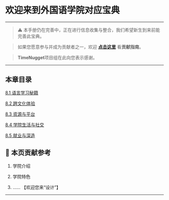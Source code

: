 # 欢迎来到外国语学院对应宝典

---

> ⚠️ 本手册仍在完善中，正在进行信息收集与整合，我们希望新生到来前能完善此宝典。  

> 如果您愿意参与并成为贡献者之一，欢迎 **[点击这里](/CONTRIBUTING.md)** 看**贡献指南**。

> **TimeNugget**项目组在此向您表示感谢。

---

## 本章目录

[8.1 语言学习秘籍](/SurvivalManual/ujn/Second/8/one.md)

[8.2 跨文化体验](/SurvivalManual/ujn/Second/8/two.md)

[8.3 资源与平台](/SurvivalManual/ujn/Second/8/three.md)

[8.4 学院生活与社交](/SurvivalManual/ujn/Second/8/four.md)

[8.5 就业与深造](/SurvivalManual/ujn/Second/8/five.md)

## 📌 本页贡献参考

1. 学院介绍  

2. 学院特色  

3. ……  【欢迎您来“设计”】

---
